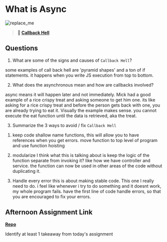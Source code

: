 # What is Async

![replace_me](https://codeworks.blob.core.windows.net/public/assets/img/illustrations/placeholder.svg)

> **📖 [Callback Hell](https://codeworksacademy.com/fs-student-guide/resources/wk4/01-Callbacks)**

## Questions

1. What are some of the signs and causes of `Callback Hell`?

 some examples of call back hell are 'pyramid shapes' and a ton of if statements. it happens when you write JS execution from top to bottom.

2. What does the asynchronous mean and how are callbacks involved?

async means it will happen later and not immediately. Mick had a good example of a rice crispy treat and asking someone to get him one. its like asking for a rice crispy treat and before the person gets back with one, you are already trying to eat it. Visually the example makes sense. you cannot execute the eat function until the data is retrieved, aka the treat.

3. Summarize the 3 ways to avoid / fix `Callback Hell`

1) keep code shallow
    name functions, this will allow you to have references when you get errors. move function to top level of program and use function hoisting

2) modularize
    I think what this is talking about is keep the logic of the function separate from invoking it? like how we have controller and service. the function can now be used in other areas of the code without duplicating it.
    
3) Handle every error
    this is about making stable code. This one I really need to do. i feel like whenever i try to do something and it doesnt work, my whole program fails. have the first line of code handle errors, so that you are encouraged to fix your errors.

## Afternoon Assignment Link

**[Repo](https://github.com/TyHafen/Trivia.git)**

Identify at least 1 takeaway from today's assignment
